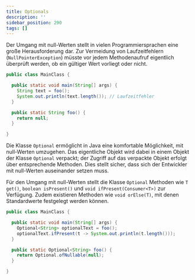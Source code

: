 ```yaml
---
title: Optionals
description: ''
sidebar_position: 290
tags: []
---
```


Der Umgang mit null-Werten stellt in vielen Programmiersprachen eine große Herausforderung dar. Zur Vermeidung von Laufzeitfehlern (`NullPointerException`) müsste vor jedem Methodenaufruf eigentlich überprüft werden, ob ein gültiger Wert vorliegt oder nicht.

```java title="MainClass.java" showLineNumbers
public class MainClass {

  public static void main(String[] args) {
    String text = foo();
    System.out.println(text.length()); // Laufzeitfehler
  }

  public static String foo() {
    return null;
  }

}
```

Die Klasse `Optional` ermöglicht in Java eine komfortable Möglichkeit, mit null-Werten umzugehen. Das eigentliche Objekt wird dabei in einem Objekt der Klasse `Optional` verpackt; der Zugriff auf das verpackte Objekt erfolgt über entsprechende Methoden. Dies 
stellt sicher, dass sich der Entwickler mit null-Werten auseinander setzen muss.

Für den Umgang mit null-Werten stellt die Klasse `Optional` Methoden wie `T get()`, `boolean isPresent()` und `void ifPresent(Consumer<T>)` zur Verfügung. Zudem existieren Methoden wie `void orElse(T)`, mit denen Standardwerte festgelegt werden können.

```java title="MainClass.java" showLineNumbers
public class MainClass {

  public static void main(String[] args) {
    Optional<String> optionalText = foo();
    optionalText.ifPresent(t -> System.out.println(t.length()));
  }

  public static Optional<String> foo() {
    return Optional.ofNullable(null);
  }

}
```

